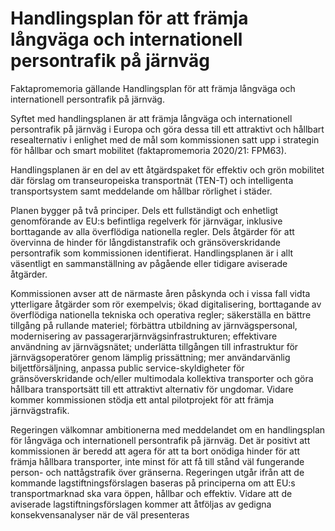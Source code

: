 # Handlingsplan för att främja långväga och internationell persontrafik på järnväg

Faktapromemoria gällande Handlingsplan för att främja långväga och internationell persontrafik på järnväg.

Syftet med handlingsplanen är att främja långväga och internationell persontrafik på järnväg i Europa och göra dessa till ett attraktivt och hållbart resealternativ i enlighet med de mål som kommissionen satt upp i strategin för hållbar och smart mobilitet (faktapromemoria 2020/21: FPM63\).

Handlingsplanen är en del av ett åtgärdspaket för effektiv och grön mobilitet där förslag om transeuropeiska transportnät (TEN\-T) och intelligenta transportsystem samt meddelande om hållbar rörlighet i städer.

Planen bygger på två principer. Dels ett fullständigt och enhetligt genomförande av EU:s befintliga regelverk för järnvägar, inklusive borttagande av alla överflödiga nationella regler. Dels åtgärder för att övervinna de hinder för långdistanstrafik och gränsöverskridande persontrafik som kommissionen identifierat. Handlingsplanen är i allt väsentligt en sammanställning av pågående eller tidigare aviserade åtgärder.

Kommissionen avser att de närmaste åren påskynda och i vissa fall vidta ytterligare åtgärder som rör exempelvis; ökad digitalisering, borttagande av överflödiga nationella tekniska och operativa regler; säkerställa en bättre tillgång på rullande materiel; förbättra utbildning av järnvägspersonal, modernisering av passagerarjärnvägsinfrastrukturen; effektivare användning av järnvägsnätet; underlätta tillgången till infrastruktur för järnvägsoperatörer genom lämplig prissättning; mer användarvänlig biljettförsäljning, anpassa public service\-skyldigheter för gränsöverskridande och/eller multimodala kollektiva transporter och göra hållbara transportsätt till ett attraktivt alternativ för ungdomar. Vidare kommer kommissionen stödja ett antal pilotprojekt för att främja järnvägstrafik.

Regeringen välkomnar ambitionerna med meddelandet om en handlingsplan för långväga och internationell persontrafik på järnväg. Det är positivt att kommissionen är beredd att agera för att ta bort onödiga hinder för att främja hållbara transporter, inte minst för att få till stånd väl fungerande person\- och nattågstrafik över gränserna. Regeringen utgår ifrån att de kommande lagstiftningsförslagen baseras på principerna om att EU:s transportmarknad ska vara öppen, hållbar och effektiv. Vidare att de aviserade lagstiftningsförslagen kommer att åtföljas av gedigna konsekvensanalyser när de väl presenteras
